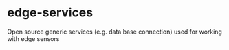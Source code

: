 # edge-services
Open source generic services (e.g. data base connection) used for working with edge sensors
